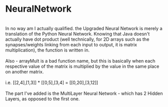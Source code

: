 # NeuralNetwork
<br>
In no way am I actually qualified. the Upgraded Neural Network is merely a translation of the Python Neural Network. Knowing that Java doesn't actually have dot product (well technically, for 2D arrays such as the synapses/weights linking from each input to output, it is matrix multiplication), the function is written in. 
<br> <br> Also - arrayMult is a bad function name, but this is basically when each respective value of the matrix is multiplied by the value in the same place on another matrix.
<br> <br> i.e. [[2,4],[1,3]] * [[0,5],[3,4] = [[0,20],[3,12]]
<br>
<br>
The part I've added is the MultiLayer Neural Network - which has 2 Hidden Layers, as opposed to the first one.
